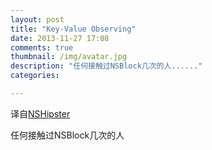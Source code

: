 ```yaml
---
layout: post  
title: "Key-Value Observing"  
date: 2013-11-27 17:08  
comments: true      
thumbnail: /img/avatar.jpg 
description: "任何接触过NSBlock几次的人......"  
categories:   

---
```

译自[NSHipster](http://nshipster.com/key-value-observing/)

任何接触过NSBlock几次的人